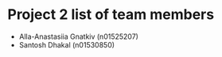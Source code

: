 # Project 2 list of team members

- Alla-Anastasiia Gnatkiv (n01525207)
- Santosh Dhakal (n01530850)
